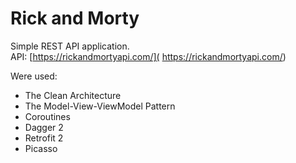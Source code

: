 # Rick and Morty
Simple REST API application.  
API: [https://rickandmortyapi.com/]( https://rickandmortyapi.com/)
 
Were used:
- The Clean Architecture
- The Model-View-ViewModel Pattern
- Coroutines
- Dagger 2
- Retrofit 2
- Picasso
